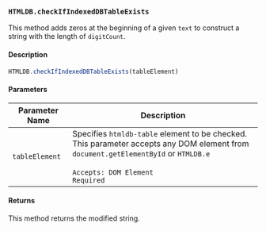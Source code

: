 ### `HTMLDB.checkIfIndexedDBTableExists`

This method adds zeros at the beginning of a given `text` to construct a string with the length of `digitCount`.

#### Description

```javascript
HTMLDB.checkIfIndexedDBTableExists(tableElement)
```

#### Parameters

| Parameter Name             | Description                               |
| -------------------------- | ----------------------------------------- |
| `tableElement` | Specifies `htmldb-table` element to be checked. This parameter accepts any DOM element from `document.getElementById` or `HTMLDB.e`<br><br>`Accepts: DOM Element`<br>`Required` |

#### Returns

This method returns the modified string.